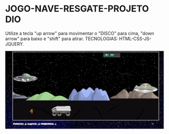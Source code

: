 # JOGO-NAVE-RESGATE-PROJETO DIO
Utilize a tecla "up arrow" para movimentar o "DISCO"   para cima, "down arrow" para baixo e "shift" para atirar.
TECNOLOGIAS: HTML-CSS-JS-JQUERY.

![NAVE](https://github.com/Marco-Jardim872/JOGO-NAVE/blob/main/imgs/cap1.PNG)
